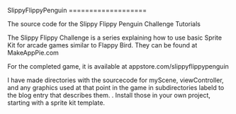 SlippyFlippyPenguin ===================

The source code for the Slippy Flippy Penguin Challenge Tutorials

The Slippy Flippy Challenge is a series explaining how to use basic
Sprite Kit for arcade games similar to  Flappy Bird.  They can be found
at MakeAppPie.com

For the completed game, it is available at
appstore.com/slippyflippypenguin

I have made directories with the sourcecode for myScene, viewController,
and any graphics used at that point in the game in subdirectories labeld
to the blog entry that describes them. . Install those in your own
project, starting with a sprite kit template. 



